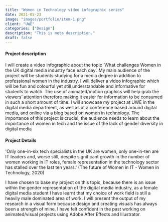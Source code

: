 ```yaml
---
title: "Women in Technology video infographic series"
date: 2021-05-23
image: "images/portfolio/item-1.png"
client: "UWE"
categories: ["Design"]
description: "This is meta description."
draft: false
---
```


#### Project description

I will create a video infographic about the topic ‘What challenges Women in the
UK digital media industry face each day’. My main audience of the project will
be students studying for a media degree in addition to professional women in the
industry. I will deliver a video infographic which will be fun and colourful yet still
understandable and informative for students to watch. The use of
animated/motion graphics will help grab the viewers’ attention therefore making
it easier for information to be consumed in such a short amount of time. I will
showcase my project at UWE in the digital media department, as well as at a
conference based around digital media, and online via a blog based on women in
technology. The importance of this project is crucial, the audience needs to learn
about the importance of women in tech and the issue of the lack of gender
diversity in digital media


#### Project Details

'Only one-in-six tech specialists in the UK are women, only one-in-ten are IT leaders and,
worse still, despite significant growth in the number of women working in IT roles, female
representation in the technology sector has stalled over the last ten years.' (The future of
Women in IT - Women in Technology, 2020)

I have chosen to base my project on this topic, because there is an issue within the
gender representation of the digital media industry, as a female digital media
student I have learnt that my choice of work field is still a heavily male dominated
area of work. I will present the output of my research in a visual form because
design and creating visuals has always been a strength of mine. I have felt
confident in the past working on animated/visual projects using Adobe After
Effects and Illustrator. 
